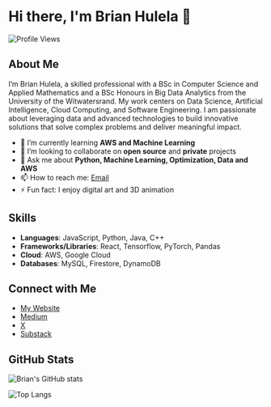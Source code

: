 # Hi there, I'm Brian Hulela 👋

![Profile Views](https://komarev.com/ghpvc/?username=brianhulela&color=blueviolet)

## About Me

I’m Brian Hulela, a skilled professional with a BSc in Computer Science and Applied Mathematics and a BSc Honours in Big Data Analytics from the University of the Witwatersrand. My work centers on Data Science, Artificial Intelligence, Cloud Computing, and Software Engineering. I am passionate about leveraging data and advanced technologies to build innovative solutions that solve complex problems and deliver meaningful impact.

- 🌱 I’m currently learning **AWS and Machine Learning**
- 👯 I’m looking to collaborate on **open source** and **private** projects
- 💬 Ask me about **Python, Machine Learning, Optimization, Data and AWS**
- 📫 How to reach me: [Email](brianhulela@gmail.com)
- ⚡ Fun fact: I enjoy digital art and 3D animation

## Skills

- **Languages**: JavaScript, Python, Java, C++
- **Frameworks/Libraries**: React, Tensorflow, PyTorch, Pandas
- **Cloud**: AWS, Google Cloud
- **Databases**: MySQL, Firestore, DynamoDB

## Connect with Me

- [My Website](https://hulela.co.za/)
- [Medium]([https://www.linkedin.com/in/brianhulela](https://medium.com/@brianhulela))
- [X]([https://twitter.com/brianhulela](https://x.com/BrianHulela))
- [Substack]([https://brianhulela.dev/blog](https://substack.com/@brianhulela))

## GitHub Stats

![Brian's GitHub stats](https://github-readme-stats.vercel.app/api?username=brianhulela&show_icons=true&theme=radical)

![Top Langs](https://github-readme-stats.vercel.app/api/top-langs/?username=brianhulela&layout=compact&theme=radical)
